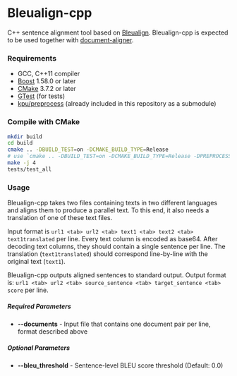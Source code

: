 # Bleualign-cpp
C++ sentence alignment tool based on [Bleualign](https://github.com/rsennrich/Bleualign).
Bleualign-cpp is expected to be used together with [document-aligner](https://github.com/bitextor/bitextor/tree/master/document-aligner).

### Requirements
- GCC, C++11 compiler
- [Boost](https://www.boost.org/) 1.58.0 or later
- [CMake](https://cmake.org/download/) 3.7.2 or later
- [GTest](https://github.com/google/googletest) (for tests)
- [kpu/preprocess](https://github.com/kpu/preprocess) (already included in this repository as a submodule)


### Compile with CMake

```bash
mkdir build
cd build
cmake .. -DBUILD_TEST=on -DCMAKE_BUILD_TYPE=Release
# use `cmake .. -DBUILD_TEST=on -DCMAKE_BUILD_TYPE=Release -DPREPROCESS_PATH=/home/user/preprocess/` if you use other 'preprocess' folder
make -j 4
tests/test_all
```


### Usage

Bleualign-cpp takes two files containing texts in two different languages and aligns them to produce a parallel text. To this end, it also needs a translation of one of these text files.

Input format is `url1 <tab> url2 <tab> text1 <tab> text2 <tab> text1translated` per line. Every text column is encoded as base64. After decoding text columns, they should contain a single sentence per line. The translation (`text1translated`) should correspond line-by-line with the original text (`text1`).

Bleualign-cpp outputs aligned sentences to standard output. Output format is: `url1 <tab> url2 <tab> source_sentence <tab> target_sentence <tab> score` per line.

##### Required Parameters
* **--documents** - Input file that contains one document pair per line, format described above

##### Optional Parameters
* **--bleu_threshold** - Sentence-level BLEU score threshold (Default: 0.0)
